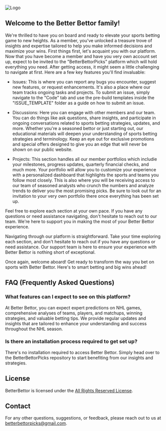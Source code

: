 ![Logo](https://github.com/user-attachments/assets/10b556a7-bbc9-4117-a8a0-36b1dc479dd9)

## Welcome to the Better Bettor family!

We're thrilled to have you on board and ready to elevate your sports betting game to new heights. As a member, you've unlocked a treasure trove of insights and expertise tailored to help you make informed decisions and maximize your wins. First things first, let's acquaint you with our platform. Now that you have become a member and have you very own account set up, expect to be invited to the "BetterBettorPicks" platform which will hold everything you need. After getting access, it might seem a little challenging to navigate at first. Here are a few key features you'll find invaluable:

- Issues: This is where you can report any bugs you encounter, suggest new features, or request enhancements. It's also a place where our team tracks ongoing tasks and projects. To submit an issue, simply navigate to the "Code" tab and use the pre-build templates inside the "ISSUE_TEMPLATE" folder as a guide on how to submit an issue. 

- Discussions: Here you can engage with other members and our team. You can do things like ask questions, share insights, and participate in ongoing conversations related to sports betting strategies, updates, and more. Whether you're a seasoned bettor or just starting out, our educational materials will deepen your understanding of sports betting strategies and terminology. Keep an eye out for exclusive promotions and special offers designed to give you an edge that will never be shown on our public website.

- Projects: This section handles all our member portfolios which includie your milestones, progress updates, quarterly financial checks, and much more. Your portfolio will allow you to customize your experience with a personalized dashboard that highlights the sports and teams you follow most closely. This is also where you will be receiving access to our team of seasoned analysts who crunch the numbers and analyze trends to deliver you the most promising picks. Be sure to look out for an invitation to your very own portfolio there once everything has been set up.

Feel free to explore each section at your own pace. If you have any questions or need assistance navigating, don't hesitate to reach out to our team. We're here to support you in making the most of your Better Bettor experience.  

Navigating through our platform is straightforward. Take your time exploring each section, and don't hesitate to reach out if you have any questions or need assistance. Our support team is here to ensure your experience with Better Bettor is nothing short of exceptional.

Once again, welcome aboard! Get ready to transform the way you bet on sports with Better Bettor. Here's to smart betting and big wins ahead!

## FAQ (Frequently Asked Questions)

### What features can I expect to see on this platform?

At Better Bettor, you can expect expert predictions on NHL games, comprehensive analyses of teams, players, and matchups, winning strategies, and valuable betting tips. We provide regular updates and insights that are tailored to enhance your understanding and success throughout the NHL season.

### Is there an installation process required to get set up?

There's no installation required to access Better Bettor. Simply head over to the BetterBettorPicks repository to start benefiting from our insights and strategies.

## License

BetterBettor is licensed under the [All Rights Reserved License](LICENSE).

## Contact

For any other questions, suggestions, or feedback, please reach out to us at [betterbettorpicks@gmail.com](mailto:betterbettorpicks@gmail.com).
